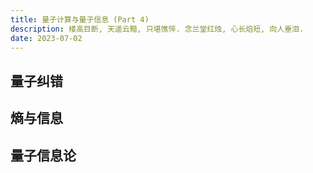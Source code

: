 ```yaml
---
title: 量子计算与量子信息 (Part 4)
description: 楼高目断, 天遥云黯, 只堪憔悴. 念兰堂红烛, 心长焰短, 向人垂泪.
date: 2023-07-02
---
```


## 量子纠错

## 熵与信息

## 量子信息论

